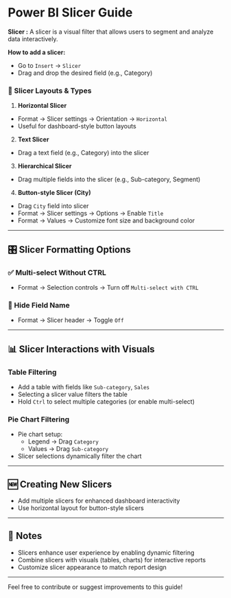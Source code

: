 # Power BI Slicer Guide

**Slicer :** A slicer is a visual filter that allows users to segment and analyze data interactively.

**How to add a slicer:**
- Go to `Insert` → `Slicer`
- Drag and drop the desired field (e.g., Category)

### 🔧 Slicer Layouts & Types

1. **Horizontal Slicer**
- Format → Slicer settings → Orientation → `Horizontal`
- Useful for dashboard-style button layouts

2. **Text Slicer**
- Drag a text field (e.g., Category) into the slicer

3. **Hierarchical Slicer**
- Drag multiple fields into the slicer (e.g., Sub-category, Segment)

4. **Button-style Slicer (City)**
- Drag `City` field into slicer
- Format → Slicer settings → Options → Enable `Title`
- Format → Values → Customize font size and background color

---

## 🎛️ Slicer Formatting Options

### ✅ Multi-select Without CTRL
- Format → Selection controls → Turn off `Multi-select with CTRL`

### 🚫 Hide Field Name
- Format → Slicer header → Toggle `Off`

---

## 📊 Slicer Interactions with Visuals

### Table Filtering
- Add a table with fields like `Sub-category`, `Sales`
- Selecting a slicer value filters the table
- Hold `Ctrl` to select multiple categories (or enable multi-select)

### Pie Chart Filtering
- Pie chart setup:
  - Legend → Drag `Category`
  - Values → Drag `Sub-category`
- Slicer selections dynamically filter the chart

---

## 🆕 Creating New Slicers

- Add multiple slicers for enhanced dashboard interactivity
- Use horizontal layout for button-style slicers

---

## 📝 Notes

- Slicers enhance user experience by enabling dynamic filtering
- Combine slicers with visuals (tables, charts) for interactive reports
- Customize slicer appearance to match report design

---

Feel free to contribute or suggest improvements to this guide!

